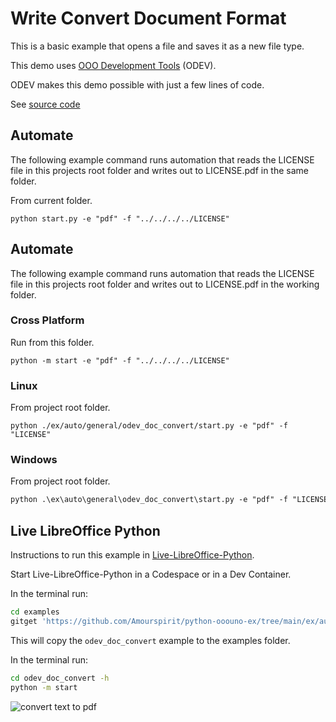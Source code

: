 # Write Convert Document Format

This is a basic example that opens a file and saves it as a new file type.

This demo uses [OOO Development Tools](https://python-ooo-dev-tools.readthedocs.io/en/latest/) (ODEV).

ODEV makes this demo possible with just a few lines of code.

See [source code](./start.py)

## Automate

The following example command runs automation that reads the LICENSE file in this projects
root folder and writes out to LICENSE.pdf in the same folder.

From current folder.

```shell
python start.py -e "pdf" -f "../../../../LICENSE"
```

## Automate

The following example command runs automation that reads the LICENSE file in this projects
root folder and writes out to LICENSE.pdf in the working folder.

### Cross Platform

Run from this folder.

```shell
python -m start -e "pdf" -f "../../../../LICENSE"
```

### Linux

From project root folder.

```shell
python ./ex/auto/general/odev_doc_convert/start.py -e "pdf" -f "LICENSE"
```

### Windows

From project root folder.

```ps
python .\ex\auto\general\odev_doc_convert\start.py -e "pdf" -f "LICENSE"
```

## Live LibreOffice Python

Instructions to run this example in [Live-LibreOffice-Python](https://github.com/Amourspirit/live-libreoffice-python).

Start Live-LibreOffice-Python in a Codespace or in a Dev Container.

In the terminal run:

```bash
cd examples
gitget 'https://github.com/Amourspirit/python-ooouno-ex/tree/main/ex/auto/general/odev_doc_convert'
```

This will copy the `odev_doc_convert` example to the examples folder.

In the terminal run:

```bash
cd odev_doc_convert -h
python -m start
```

![convert text to pdf](https://user-images.githubusercontent.com/4193389/178155989-1ec6e63a-ace3-4c60-8645-729245235d19.gif)

